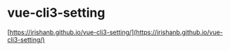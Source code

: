 # vue-cli3-setting

[https://irishanb.github.io/vue-cli3-setting/](https://irishanb.github.io/vue-cli3-setting/)
